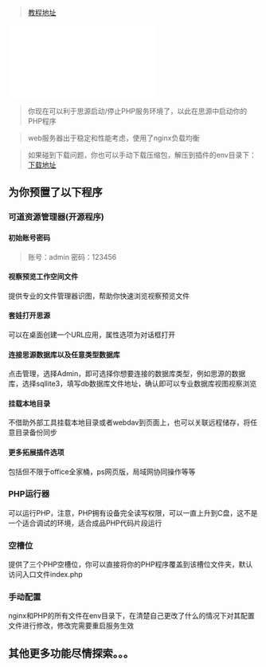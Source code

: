 > [教程地址](https://ld246.com/article/1701959780968)

![更新日志](CHANGELOG.md)

> 你现在可以利于思源启动/停止PHP服务环境了，以此在思源中启动你的PHP程序

> web服务器出于稳定和性能考虑，使用了nginx负载均衡

> 如果碰到下载问题，你也可以手动下载压缩包，解压到插件的env目录下：[下载地址](http://tool.muhan.studio/Extensions.zip)

## 为你预置了以下程序
### 可道资源管理器(开源程序)
#### 初始账号密码
> 账号：admin
> 密码：123456

#### 视察预览工作空间文件
提供专业的文件管理器识图，帮助你快速浏览视察预览文件
#### 套娃打开思源
可以在桌面创建一个URL应用，属性选项为对话框打开
#### 连接思源数据库以及任意类型数据库
点击管理，选择Admin，即可选择你想要连接的数据库类型，例如思源的数据库，选择sqllite3，填写db数据库文件地址，确认即可以专业数据库视图视察浏览
#### 挂载本地目录
不借助外部工具挂载本地目录或者webdav到页面上，也可以关联远程储存，将任意目录备份同步

#### 更多拓展插件选项
包括但不限于office全家桶，ps网页版，局域网协同操作等等

### PHP运行器
可以运行PHP，注意，PHP拥有设备完全读写权限，可以一直上升到C盘，这不是一个适合调试的环境，适合成品PHP代码片段运行

### 空槽位
提供了三个PHP空槽位，你可以直接将你的PHP程序覆盖到该槽位文件夹，默认访问入口文件index.php

### 手动配置
nginx和PHP的所有文件在env目录下，在清楚自己更改了什么的情况下对其配置文件进行修改，修改完需要重启服务生效

## 其他更多功能尽情探索。。。
